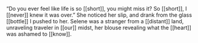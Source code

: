 “Do you ever feel like life is so [[short]], you might miss it? So [[short]], I [[never]] knew it was over.” She noticed her slip, and drank from the glass [[bottle]] I pushed to her. Selene was a stranger from a [[distant]] land, unraveling traveler in [[our]] midst, her blouse revealing what the [[heart]] was ashamed to [[know]].